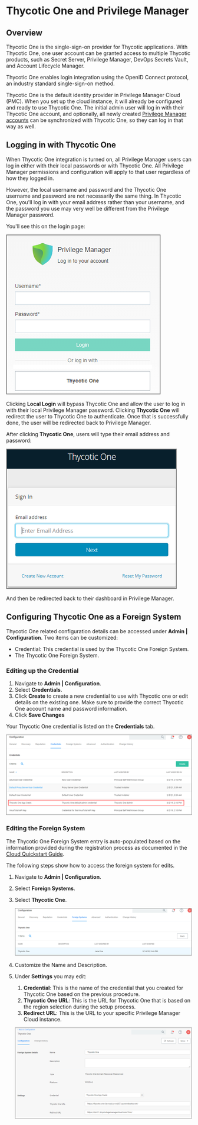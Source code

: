 [title]: # (Thycotic One)
[tags]: # (relink,foreign systems)
[priority]: # (10)

# Thycotic One and Privilege Manager

## Overview

Thycotic One is the single-sign-on provider for Thycotic applications. With Thycotic One, one user account can be granted access to multiple Thycotic products, such as Secret Server, Privilege Manager, DevOps Secrets Vault, and Account Lifecycle Manager.

Thycotic One enables login integration using the OpenID Connect protocol, an industry standard single-sign-on method.

Thycotic One is the default identity provider in Privilege Manager Cloud (PMC). When you set up the cloud instance, it will already be configured and ready to use Thycotic One. The initial admin user will log in with their Thycotic One account, and optionally, all newly created [Privilege Manager accounts](../../../../users/index.md#how_to_manually_add_thycotic_one_users) can be synchronized with Thycotic One, so they can log in that way as well.

##  Logging in with Thycotic One

When Thycotic One integration is turned on, all Privilege Manager users can log in either with their local passwords or with Thycotic One. All Privilege Manager permissions and configuration will apply to that user regardless of how they logged in.

However, the local username and password and the Thycotic One username and password are not necessarily the same thing. In Thycotic One, you'll log in with your email address rather than your username, and the password you use may very well be different from the Privilege Manager password.

You'll see this on the login page:

![login](images/login.png "Privilege Manager Login prompt")

Clicking __Local Login__ will bypass Thycotic One and allow the user to log in with their local Privilege Manager password. Clicking __Thycotic One__ will redirect the user to Thycotic One to authenticate. Once that is successfully done, the user will be redirected back to Privilege Manager.

After clicking __Thycotic One__, users will type their email address and password:

![thycotic one sign in](images/t1-login.png "Thycotic One Sign In dialog")

And then be redirected back to their dashboard in Privilege Manager.

## Configuring Thycotic One as a Foreign System

Thycotic One related configuration details can be accessed under __Admin | Configuration__. Two items can be customized:

* Credential: This credential is used by the Thycotic One Foreign System.
* The Thycotic One Foreign System.

### Editing up the Credential

1. Navigate to __Admin | Configuration__.
1. Select __Credentials__.
1. Click __Create__  to create a new credential to use with Thycotic one or edit details on the existing one. Make sure to provide the correct Thycotic One account name and password information.
1. Click __Save Changes__

Your Thycotic One credential is listed on the __Credentials__ tab.

![thycotic one credential](images/t1-credential.png "Credentials page showing the Thycotic One credential")

### Editing the Foreign System

The Thycotic One Foreign System entry is auto-populated based on the information provided during the registration process as documented in the [Cloud Quickstart Guide](../../../../../getting-started/cloud/cloud-quickstart.md).

The following steps show how to access the foreign system for edits.

1. Navigate to __Admin | Configuration__.
1. Select __Foreign Systems__.
1. Select __Thycotic One__.

   ![thycotic one fs](images/t1-fs-1.png "Select Thycotic One from the Foreign Systems list")
1. Customize the Name and Description.
1. Under __Settings__ you may edit:
   1. __Credential__: This is the name of the credential that you created for Thycotic One based on the previous procedure.
   1. __Thycotic One URL__: This is the URL for Thycotic One that is based on the region selection during the setup process.
   1. __Redirect URL__: This is the URL to your specific Privilege Manager Cloud instance.  

   ![thycotic one foreign system](images/t1-fs-2.png "Thycotic One Foreign System details")
